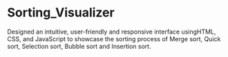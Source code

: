 # Sorting_Visualizer
Designed an intuitive, user-friendly and responsive interface usingHTML, CSS, and JavaScript to showcase the sorting process of Merge sort, Quick sort, Selection sort, Bubble sort and Insertion sort.
